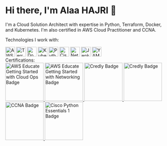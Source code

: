 # Hi there, I'm Alaa HAJRI 👋
I'm a Cloud Solution Architect with expertise in Python, Terraform, Docker, and Kubernetes. I'm also certified in AWS Cloud Practitioner and CCNA.

Technologies I work with:
<div>
  <img src="https://img.shields.io/badge/Amazon%20Web%20Services-232F3E?style=for-the-badge&logo=Amazon%20AWS&logoColor=white" alt="AWS" height="30" />
  <img src="https://img.shields.io/badge/Terraform-623CE4?style=for-the-badge&logo=Terraform&logoColor=white" alt="Terraform" height="30" />
  <img src="https://img.shields.io/badge/Docker-2496ED?style=for-the-badge&logo=Docker&logoColor=white" alt="Docker" height="30" />
  <img src="https://img.shields.io/badge/Kubernetes-326CE5?style=for-the-badge&logo=Kubernetes&logoColor=white" alt="Kubernetes" height="30" />
  <img src="https://img.shields.io/badge/Python-3776AB?style=for-the-badge&logo=python&logoColor=white" alt="Python" height="30" />
  <img src="https://img.shields.io/badge/Cisco%20IOS-003D71?style=for-the-badge&logo=Cisco&logoColor=white" alt="Cisco IOS" height="30" />
  <img src="https://img.shields.io/badge/Netmiko-00aa8d?style=for-the-badge&logoColor=white" alt="Netmiko" height="30" /> 
  <img src="https://img.shields.io/badge/Jenkins-D24939?style=for-the-badge&logo=Jenkins&logoColor=white" alt="Jenkins" height="30" />
  <img src="https://img.shields.io/badge/YAML-2C8EBB?style=for-the-badge&logo=YAML&logoColor=white" alt="YAML" height="30" />



</div>
Certifications:
<div>
    <a href="https://www.credly.com/badges/7d91cda4-3ba4-4af4-aee7-87f29626737f">
        <img src="https://images.credly.com/images/01c3b0d4-a225-483b-a762-460473658c1a/image.png" alt="AWS Educate Getting Started with Cloud Ops Badge" height="120" />
    </a>
    <a href="https://www.credly.com/badges/bc0b9ba9-1c47-4e43-a0ec-5ab76263ccef">
        <img src="https://images.credly.com/images/979e42e2-1d32-4d21-97ea-53d991ea50fb/image.png" alt="AWS Educate Getting Started with Networking Badge" height="120" />
    </a>  
    <a href="https://www.credly.com/earner/earned/badge/2b0f1c42-23db-4a38-8fe8-5883c3f5f180">
        <img src="https://images.credly.com/size/150x150/images/73e4a58b-a8ef-41a3-a7db-9183dd269882/image.png" alt="Credly Badge" height="120" />
    </a>
    <a href="https://www.credly.com/earner/earned/badge/08ae1fa4-cf07-487e-90f3-12e491272311">
        <img src="https://images.credly.com/size/150x150/images/00634f82-b07f-4bbd-a6bb-53de397fc3a6/image.png" alt="Credly Badge" height="120" />
    </a>
    <a href="https://www.credly.com/badges/dfda4d9d-9dd8-4a4a-bd24-59a1d505a8a8">
        <img src="https://images.credly.com/size/150x150/images/683783d8-eaac-4c37-a14d-11bd8a36321d/ccna_600.png" alt="CCNA Badge" height="120" />
    </a>
    <a href="https://www.credly.com/badges/c2273ab3-cd13-4299-9a0f-e5bb04c87f8b">
        <img src="https://images.credly.com/images/68c0b94d-f6ac-40b1-a0e0-921439eb092e/image.png" alt="Cisco Python Essentials 1 Badge" height="120" />
    </a>

</div>


<!--
**AlaaHajri/AlaaHajri** is a ✨ _special_ ✨ repository because its `README.md` (this file) appears on your GitHub profile.

Here are some ideas to get you started:

- 🔭 I’m currently working on ...
- 🌱 I’m currently learning ...
- 👯 I’m looking to collaborate on ...
- 🤔 I’m looking for help with ...
- 💬 Ask me about ...
- 📫 How to reach me: ...
- 😄 Pronouns: ...
- ⚡ Fun fact: ...
-->

